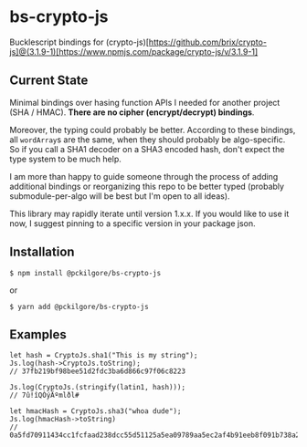 # bs-crypto-js

Bucklescript bindings for (crypto-js)[https://github.com/brix/crypto-js]@(3.1.9-1)[https://www.npmjs.com/package/crypto-js/v/3.1.9-1]

## Current State

Minimal bindings over hasing function APIs I needed for another project (SHA / HMAC). **There are no cipher (encrypt/decrypt) bindings**.

Moreover, the typing could probably be better. According to these bindings, all `wordArray`s are the same, when they should probably be algo-specific. So if you call a SHA1 decoder on a SHA3 encoded hash, don't expect the type system to be much help.

I am more than happy to guide someone through the process of adding additional bindings or reorganizing this repo to be better typed (probably submodule-per-algo will be best but I'm open to all ideas).

This library may rapidly iterate until version 1.x.x. If you would like to use it now, I suggest pinning to a specific version in your package json.

## Installation

```console
$ npm install @pckilgore/bs-crypto-js
```

or

```console
$ yarn add @pckilgore/bs-crypto-js
```

## Examples

```reasonml
let hash = CryptoJs.sha1("This is my string");
Js.log(hash->CryptoJs.toString);
// 37fb219bf98bee51d2fdc3ba6d866c97f06c8223

Js.log(CryptoJs.(stringify(latin1, hash)));
// 7û!îQÒýÃºmlðl#

let hmacHash = CryptoJs.sha3("whoa dude");
Js.log(hmacHash->toString)
// 0a5fd70911434cc1fcfaad238dcc55d51125a5ea09789aa5ec2af4b91eeb8f091b738a24c4819451efdc0b3e5164ef9da0d571ff5252ea963121865a39cd0781
```
